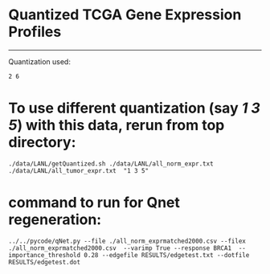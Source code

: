 # Quantized TCGA Gene Expression Profiles
---

Quantization used: 

```
2 6
```


# To use different quantization (say *1 3 5*) with this data, rerun from top directory:

```
./data/LANL/getQuantized.sh ./data/LANL/all_norm_expr.txt  ./data/LANL/all_tumor_expr.txt  "1 3 5"
```


# command to run for Qnet regeneration:

```
../../pycode/qNet.py --file ./all_norm_exprmatched2000.csv --filex ./all_norm_exprmatched2000.csv  --varimp True --response BRCA1  --importance_threshold 0.28 --edgefile RESULTS/edgetest.txt --dotfile RESULTS/edgetest.dot

```
